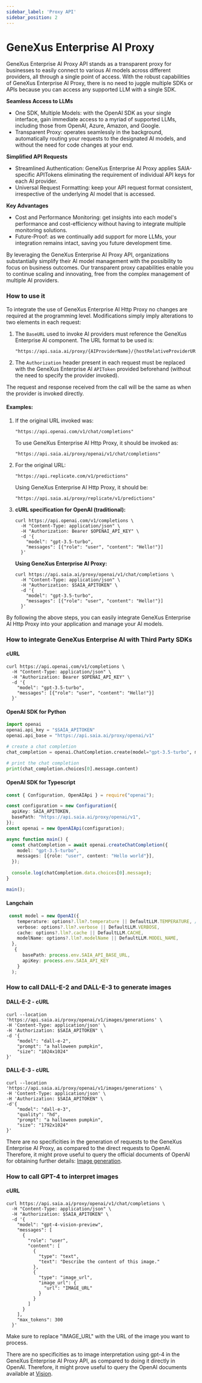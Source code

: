 ```yaml
---
sidebar_label: 'Proxy API'
sidebar_position: 2
---
```


# GeneXus Enterprise AI Proxy

GeneXus Enterprise AI Proxy API stands as a transparent proxy for businesses to easily connect to various AI models across different providers, all through a single point of access. With the robust capabilities of GeneXus Enterprise AI Proxy, there is no need to juggle multiple SDKs or APIs because you can access any supported LLM with a single SDK.

**Seamless Access to LLMs**
- One SDK, Multiple Models: with the OpenAI SDK as your single interface, gain immediate access to a myriad of supported LLMs, including those from OpenAI, Azure, Amazon, and Google.
- Transparent Proxy: operates seamlessly in the background, automatically routing your requests to the designated AI models, and without the need for code changes at your end.

**Simplified API Requests**
- Streamlined Authentication: GeneXus Enterprise AI Proxy applies SAIA-specific APITokens eliminating the requirement of individual API keys for each AI provider.
- Universal Request Formatting: keep your API request format consistent, irrespective of the underlying AI model that is accessed.

**Key Advantages**
- Cost and Performance Monitoring: get insights into each model's performance and cost-efficiency without having to integrate multiple monitoring solutions.
- Future-Proof: as we continually add support for more LLMs, your integration remains intact, saving you future development time.

By leveraging the GeneXus Enterprise AI Proxy API, organizations substantially simplify their AI model management with the possibility to focus on business outcomes. Our transparent proxy capabilities enable you to continue scaling and innovating, free from the complex management of multiple AI providers.

### How to use it

To integrate the use of GeneXus Enterprise AI Http Proxy no changes are required at the programming level. Modifications simply imply alterations to two elements in each request:

1. The `BaseURL` used to invoke AI providers must reference the GeneXus Enterprise AI component. The URL format to be used is: 

    ```
    "https://api.saia.ai/proxy/{AIProviderName}/{hostRelativeProviderURL}"
    ```

2. The `Authorization` header present in each request must be replaced with the GeneXus Enterprise AI `APIToken` provided beforehand (without the need to specify the provider invoked).

The request and response received from the call will be the same as when the provider is invoked directly.

#### **Examples:**

1. If the original URL invoked was:

    ```
    "https://api.openai.com/v1/chat/completions"
    ```

    To use GeneXus Enterprise AI Http Proxy, it should be invoked as:

    ```
    "https://api.saia.ai/proxy/openai/v1/chat/completions"
    ```

2. For the original URL:

    ```
    "https://api.replicate.com/v1/predictions"
    ```

    Using GeneXus Enterprise AI Http Proxy, it should be:

    ```
    "https://api.saia.ai/proxy/replicate/v1/predictions"
    ```

3. **cURL specification for OpenAI (traditional):**

    ```shell
    curl https://api.openai.com/v1/completions \
      -H "Content-Type: application/json" \
      -H "Authorization: Bearer $OPENAI_API_KEY" \
      -d '{
        "model": "gpt-3.5-turbo",
        "messages": [{"role": "user", "content": "Hello!"}]
      }'
    ```

   **Using GeneXus Enterprise AI Proxy:**

    ```shell
    curl https://api.saia.ai/proxy/openai/v1/chat/completions \
      -H "Content-Type: application/json" \
      -H "Authorization: $SAIA_APITOKEN" \
      -d '{
        "model": "gpt-3.5-turbo",
        "messages": [{"role": "user", "content": "Hello!"}]
      }'
    ``` 

By following the above steps, you can easily integrate GeneXus Enterprise AI Http Proxy into your application and manage your AI models.


### How to integrate GeneXus Enterprise AI with Third Party SDKs

#### cURL
```shell
curl https://api.openai.com/v1/completions \
  -H "Content-Type: application/json" \
  -H "Authorization: Bearer $OPENAI_API_KEY" \
  -d '{
    "model": "gpt-3.5-turbo",
    "messages": [{"role": "user", "content": "Hello!"}]
  }'
```
    
#### OpenAI SDK for Python
```python
import openai
openai.api_key = "$SAIA_APITOKEN"
openai.api_base = "https://api.saia.ai/proxy/openai/v1"

# create a chat completion
chat_completion = openai.ChatCompletion.create(model="gpt-3.5-turbo", messages=[{"role": "user", "content": "Hello world"}])

# print the chat completion
print(chat_completion.choices[0].message.content)
```

#### OpenAI SDK for Typescript
```typescript
const { Configuration, OpenAIApi } = require("openai");

const configuration = new Configuration({
  apiKey: SAIA_APITOKEN,
  basePath: "https://api.saia.ai/proxy/openai/v1",  
});
const openai = new OpenAIApi(configuration);

async function main() {
  const chatCompletion = await openai.createChatCompletion({
    model: "gpt-3.5-turbo",
    messages: [{role: "user", content: "Hello world"}],
  });
  
  console.log(chatCompletion.data.choices[0].message);
}

main();
```
#### Langchain
```typescript
 const model = new OpenAI({
    temperature: options?.llm?.temperature || DefaultLLM.TEMPERATURE, // increase temperature to get more creative answers
    verbose: options?.llm?.verbose || DefaultLLM.VERBOSE,
    cache: options?.llm?.cache || DefaultLLM.CACHE,
    modelName: options?.llm?.modelName || DefaultLLM.MODEL_NAME,
  },
   {
      basePath: process.env.SAIA_API_BASE_URL,
      apiKey: process.env.SAIA_API_KEY
    }
  );
```

### How to call DALL-E-2 and DALL-E-3 to generate images

#### DALL-E-2 - cURL ​

```shell
curl --location 'https://api.saia.ai/proxy/openai/v1/images/generations' \
-H 'Content-Type: application/json' \
-H 'Authorization: $SAIA_APITOKEN" \
-d '{
    "model": "dall-e-2", 
    "prompt": "a halloween pumpkin",
    "size": "1024x1024"
}'
```
#### DALL-E-3 - cURL ​

```shell
curl --location 'https://api.saia.ai/proxy/openai/v1/images/generations' \
-H 'Content-Type: application/json' \
-H 'Authorization: $SAIA_APITOKEN" \
-d'{
    "model": "dall-e-3",
    "quality": "hd", 
    "prompt": "a halloween pumpkin",
    "size": "1792x1024" 
}'
```
There are no specificities in the generation of requests to the GeneXus Enterprise AI Proxy, as compared to the direct requests to OpenAI. Therefore, it might prove useful to query the official documents of OpenAI for obtaining further details: [Image generation](https://platform.openai.com/docs/guides/images/usage).

### How to call GPT-4 to interpret images

#### cURL

```shell
curl https://api.saia.ai/proxy/openai/v1/chat/completions \
  -H "Content-Type: application/json" \
  -H "Authorization: $SAIA_APITOKEN" \
  -d '{
    "model": "gpt-4-vision-preview",
    "messages": [
      {
        "role": "user",
        "content": [
          {
            "type": "text",
            "text": "Describe the content of this image."
          },
          {
            "type": "image_url",
            "image_url": {
              "url": "IMAGE_URL"
            }
          }
        ]
      }
    ],
    "max_tokens": 300
  }'
```
Make sure to replace "IMAGE_URL" with the URL of the image you want to process.

There are no specificities as to image interpretation using gpt-4 in the GeneXus Enterprise AI Proxy API, as compared to doing it directly in OpenAI. Therefore, it might prove useful to query the OpenAI documents available at [Vision](https://platform.openai.com/docs/guides/vision). 
